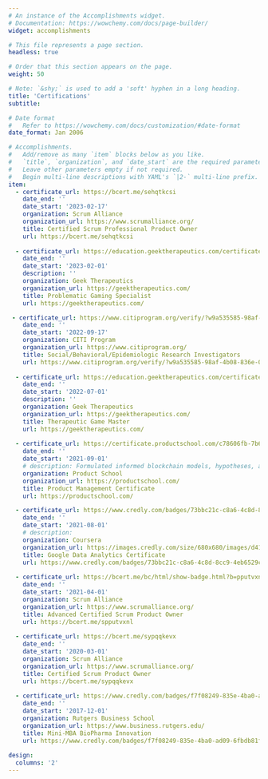 ```yaml
---
# An instance of the Accomplishments widget.
# Documentation: https://wowchemy.com/docs/page-builder/
widget: accomplishments

# This file represents a page section.
headless: true

# Order that this section appears on the page.
weight: 50

# Note: `&shy;` is used to add a 'soft' hyphen in a long heading.
title: 'Certifications'
subtitle:

# Date format
#   Refer to https://wowchemy.com/docs/customization/#date-format
date_format: Jan 2006

# Accomplishments.
#   Add/remove as many `item` blocks below as you like.
#   `title`, `organization`, and `date_start` are the required parameters.
#   Leave other parameters empty if not required.
#   Begin multi-line descriptions with YAML's `|2-` multi-line prefix.
item:
  - certificate_url: https://bcert.me/sehqtkcsi
    date_end: ''
    date_start: '2023-02-17'
    organization: Scrum Alliance
    organization_url: https://www.scrumalliance.org/
    title: Certified Scrum Professional Product Owner
    url: https://bcert.me/sehqtkcsi
    
  - certificate_url: https://education.geektherapeutics.com/certificates/ra2n3gfuon
    date_end: ''
    date_start: '2023-02-01'
    description: ''
    organization: Geek Therapeutics
    organization_url: https://geektherapeutics.com/
    title: Problematic Gaming Specialist
    url: https://geektherapeutics.com/

 - certificate_url: https://www.citiprogram.org/verify/?w9a535585-98af-4b08-836e-0c5d938264dc-51368088
    date_end: ''
    date_start: '2022-09-17'
    organization: CITI Program
    organization_url: https://www.citiprogram.org/
    title: Social/Behavioral/Epidemiologic Research Investigators
    url: https://www.citiprogram.org/verify/?w9a535585-98af-4b08-836e-0c5d938264dc-51368088
    
  - certificate_url: https://education.geektherapeutics.com/certificates/o1pek0m9ua
    date_end: ''
    date_start: '2022-07-01'
    description: ''
    organization: Geek Therapeutics
    organization_url: https://geektherapeutics.com/
    title: Therapeutic Game Master
    url: https://geektherapeutics.com/
    
  - certificate_url: https://certificate.productschool.com/c78606fb-7b67-4baf-896b-e8062c8cf89f#gs.88xes0
    date_end: ''
    date_start: '2021-09-01'
    # description: Formulated informed blockchain models, hypotheses, and use cases.
    organization: Product School
    organization_url: https://productschool.com/
    title: Product Management Certificate
    url: https://productschool.com/

  - certificate_url: https://www.credly.com/badges/73bbc21c-c8a6-4c8d-8cc9-4eb6529c5e3e
    date_end: ''
    date_start: '2021-08-01'
    # description:
    organization: Coursera
    organization_url: https://images.credly.com/size/680x680/images/d41de2b7-cbc2-47ec-bcf1-ebecbe83872f/GCC_badge_DA_1000x1000.png
    title: Google Data Analytics Certificate
    url: https://www.credly.com/badges/73bbc21c-c8a6-4c8d-8cc9-4eb6529c5e3e
    
  - certificate_url: https://bcert.me/bc/html/show-badge.html?b=pputvxnl
    date_end: ''
    date_start: '2021-04-01'
    organization: Scrum Alliance
    organization_url: https://www.scrumalliance.org/
    title: Advanced Certified Scrum Product Owner
    url: https://bcert.me/spputvxnl
    
  - certificate_url: https://bcert.me/sypqqkevx
    date_end: ''
    date_start: '2020-03-01'
    organization: Scrum Alliance
    organization_url: https://www.scrumalliance.org/
    title: Certified Scrum Product Owner
    url: https://bcert.me/sypqqkevx
    
  - certificate_url: https://www.credly.com/badges/f7f08249-835e-4ba0-ad09-6fbdb81f78f3/public_url
    date_end: ''
    date_start: '2017-12-01'
    organization: Rutgers Business School
    organization_url: https://www.business.rutgers.edu/
    title: Mini-MBA BioPharma Innovation
    url: https://www.credly.com/badges/f7f08249-835e-4ba0-ad09-6fbdb81f78f3/public_url
    
design:
  columns: '2'
---
```

